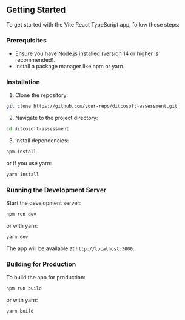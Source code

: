 ## Getting Started

To get started with the Vite React TypeScript app, follow these steps:

### Prerequisites
- Ensure you have [Node.js](https://nodejs.org/) installed (version 14 or higher is recommended).
- Install a package manager like npm or yarn.

### Installation
1. Clone the repository:
  ```bash
  git clone https://github.com/your-repo/ditcosoft-assessment.git
  ```
2. Navigate to the project directory:
  ```bash
  cd ditcosoft-assessment
  ```
3. Install dependencies:
  ```bash
  npm install
  ```
  or if you use yarn:
  ```bash
  yarn install
  ```

### Running the Development Server
Start the development server:
```bash
npm run dev
```
or with yarn:
```bash
yarn dev
```
The app will be available at `http://localhost:3000`.

### Building for Production
To build the app for production:
```bash
npm run build
```
or with yarn:
```bash
yarn build
```


